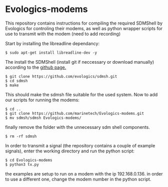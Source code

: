 # Evologics-modems
This repository contains instructions for compiling the required SDMShell by Evologics for controling their modems, as well as python wrapper scripts for use to transmit with the modem (need to add recording)

Start by installing the libreadline dependancy:
```
$ sudo apt-get install libreadline-dev -y
```
The install the SDMShell (install git if neccessary or download manually) according to the [github page.](https://github.com/EvoLogics/sdmsh/wiki/SDM-%3A-SDMShell---Compile-and-Run)
```
$ git clone https://github.com/evologics/sdmsh.git
$ cd sdmsh
$ make
```
This should make the sdmsh file suitable for the used system.
Now to add our scripts for running the modems:
```
$ cd ..
$ git clone https://github.com/marinetech/Evologics-modems.git
$ mv sdmsh/sdmsh Evologics-modems/
```
finally remove the folder with the unnecessary sdm shell components.
```
$ rm -rf sdmsh
```
In order to transmit a signal (the repository contains a couple of example signals), enter the working directory and run the python script:
```
$ cd Evologics-modems
$ python3 tx.py
```
the examples are setup to run on a modem with the ip 192.168.0.136. in order to use a different one, change the modem number in the python script. 
